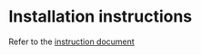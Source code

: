 # Installation instructions

Refer to the [instruction document](https://gitlab.com/mikhaildasilva/fish/-/blob/main/Additive%20Manufacturing/Material-Profile/instructions.pdf)
